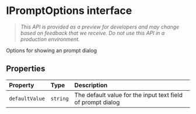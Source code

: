 # IPromptOptions interface





> _This API is provided as a preview for developers and may change based on feedback that we receive.  Do not use this API in a production environment._

Options for showing an prompt dialog




## Properties

| Property	   | Type	| Description|
|:-------------|:-------|:-----------|
|`defaultValue`      | `string` | The default value for the input text field of prompt dialog |






